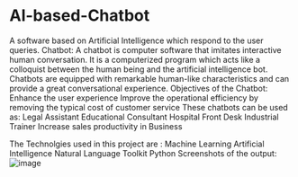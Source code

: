 # AI-based-Chatbot
A software based on Artificial Intelligence which respond to the user queries.
Chatbot: 
A chatbot is computer software that imitates interactive human conversation.
It is a computerized program which acts like a colloquist between the human being and the artificial intelligence bot.
Chatbots are equipped with remarkable human-like characteristics and can provide a great conversational experience.
Objectives of the Chatbot:
Enhance the user experience 
Improve the operational efficiency by removing the typical cost of customer service
These chatbots can be used as:
Legal Assistant 
Educational Consultant
Hospital Front Desk
Industrial Trainer 
Increase sales productivity in Business 

The Technolgies used in this project are : 
Machine Learning 
Artificial Intelligence
Natural Language Toolkit 
Python
Screenshots of the output:
![image](https://user-images.githubusercontent.com/55393019/169697444-40d49861-e640-4551-b0fd-6bc65708600c.png)

